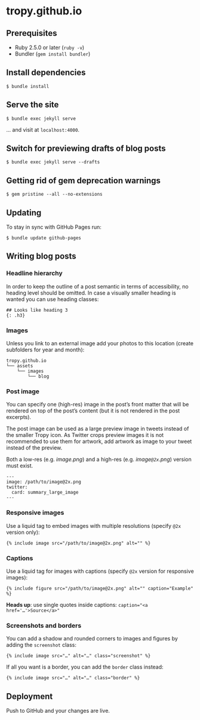 # tropy.github.io

## Prerequisites

- Ruby 2.5.0 or later (`ruby -v`)
- Bundler (`gem install bundler`)

## Install dependencies

```
$ bundle install
```

## Serve the site

```
$ bundle exec jekyll serve
```

… and visit at `localhost:4000`.

## Switch for previewing drafts of blog posts

```
$ bundle exec jekyll serve --drafts
```

## Getting rid of gem deprecation warnings

```
$ gem pristine --all --no-extensions
```

## Updating
To stay in sync with GitHub Pages run:

```
$ bundle update github-pages
```

## Writing blog posts

### Headline hierarchy
In order to keep the outline of a post semantic in terms of accessibility, no heading level should be omitted. In case a visually smaller heading is wanted you can use heading classes:

```
## Looks like heading 3
{: .h3}
```

### Images
Unless you link to an external image add your photos to this location (create subfolders for year and month):

```
tropy.github.io
└── assets
    └── images
        └── blog
```

### Post image
You can specify one (high-res) image in the post’s front matter that will be rendered on top of the post’s content (but it is not rendered in the post excerpts).

The post image can be used as a large preview image in tweets instead of the smaller Tropy icon. As Twitter crops preview images it is not recommended to use them for artwork, add artwork as image to your tweet instead of the preview.

Both a low-res (e.g. *image.png*) and a high-res (e.g. *image`@2x`.png*) version must exist.

```
---
image: /path/to/image@2x.png
twitter:
  card: summary_large_image
---
```

### Responsive images
Use a liquid tag to embed images with multiple resolutions (specify `@2x` version only):

```
{% include image src="/path/to/image@2x.png" alt="" %}
```

### Captions
Use a liquid tag for images with captions (specify `@2x` version for responsive images):

```
{% include figure src="/path/to/image@2x.png" alt="" caption="Example" %}
```

**Heads up**: use single quotes inside captions: `caption="<a href='…'>Source</a>"`

### Screenshots and borders
You can add a shadow and rounded corners to images and figures by adding the `screenshot` class:

```
{% include image src="…" alt="…" class="screenshot" %}
```

If all you want is a border, you can add the `border` class instead:

```
{% include image src="…" alt="…" class="border" %}
```

## Deployment
Push to GitHub and your changes are live.
